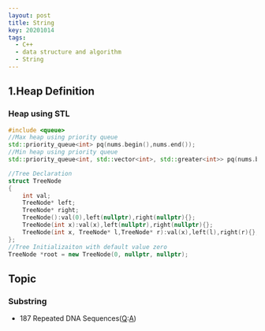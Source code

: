 ```yaml
---
layout: post
title: String
key: 20201014
tags:
  - C++
  - data structure and algorithm
  - String
---
```


## 1.Heap Definition
### Heap using STL
``` c++
#include <queue>
//Max heap using priority queue
std::priority_queue<int> pq(nums.begin(),nums.end());
//Min heap using priority queue
std::priority_queue<int, std::vector<int>, std::greater<int>> pq(nums.begin(),nums.end());
```

```c++
//Tree Declaration
struct TreeNode
{
    int val;
    TreeNode* left;
    TreeNode* right;
    TreeNode():val(0),left(nullptr),right(nullptr){};
    TreeNode(int x):val(x),left(nullptr),right(nullptr){};
    TreeNode(int x, TreeNode* l,TreeNode* r):val(x),left(l),right(r){};
};
//Tree Initializaiton with default value zero
TreeNode *root = new TreeNode(0, nullptr, nullptr);
```
<!--more-->

## Topic
### Substring
* 187 Repeated DNA Sequences([Q]():[A]())

